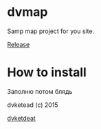 # dvmap
Samp map project for you site.

[Release]


# How to install
Заполню потом блядь

>
dvketead (c) 2015

[dvketdeat]


[dvketdeat]:http://samp.work
[Release]:http://samp.work/dvmap

